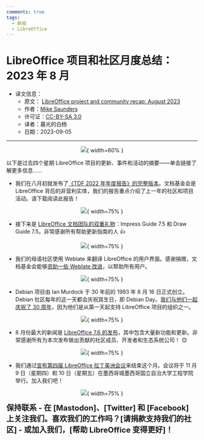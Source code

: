 ```yaml
---
comments: true
tags:
  - 新闻
  - LibreOffice
---
```


# LibreOffice 项目和社区月度总结：2023 年 8 月

- 译文信息：
    - 原文： [LibreOffice project and community recap: August 2023](https://blog.documentfoundation.org/blog/2023/09/04/libreoffice-project-and-community-recap-august-2023/)
    - 作者：[Mike Saunders](https://blog.documentfoundation.org/blog/author/mikesaunders/)
    - 许可证：[CC-BY-SA 3.0](https://creativecommons.org/licenses/by-sa/3.0/)
    - 译者：暮光的白杨
    - 日期：2023-09-05

---

<center>

![](./images/2023-08/tdf/LibreOffice_monthly_recap.png){ width=60% }

</center>

以下是过去四个星期 LibreOffice 项目的更新、事件和活动的摘要——单击链接了解更多信息……

- 我们在八月初就发布了[《TDF 2022 年年度报告》的完整版本]。文档基金会是 LibreOffice 背后的非营利实体，我们的报告重点介绍了上一年的社区和项目活动。请下载阅读此报告！

[《TDF 2022 年年度报告》的完整版本]: ./tdf-2022-annual-report.md

<center>

![](./images/2023-08/tdf/AR2022-PROOFED-page001-724x1024.png){ width=75% }

</center>

- 接下来是 [LibreOffice 文档团队的双重礼物]：Impress Guide 7.5 和 Draw Guide 7.5。非常感谢所有帮助更新指南的人 👍

[LibreOffice 文档团队的双重礼物]: ./tdf-draw-impress-guide-7.5.md

<center>

![](./images/2023-08/tdf/75-IMPRESS-AND-DRAW-GRIDE-1024x1024.png){ width=75% }

</center>

- 我们的母语社区使用 Weblate 来翻译 LibreOffice 的用户界面。感谢捐赠，文档基金会能够[资助一些 Weblate 改进]，以帮助所有用户。

[资助一些 Weblate 改进]: ./tdf-weblate.md

<center>

![](./images/2023-08/tdf/Weblate_logo2.png){ width=75% }

</center>

- Debian 项目由 Ian Murdock 于 30 年前的 1993 年 8 月 16 日正式创立。Debian 社区每年的这一天都会庆祝其生日，即 Debian Day。[我们与他们一起庆祝了 30 周年]，因为他们是从第一天起支持 LibreOffice 项目的组织之一。

[我们与他们一起庆祝了 30 周年]: https://blog.documentfoundation.org/blog/2023/08/16/debian-day/

<center>

![](./images/2023-09/tdf/logo-debian-30-years.jpg){ width=75% }

</center>

- 8 月份最大的新闻是 [LibreOffice 7.6 的发布]，其中包含大量新功能和更新。非常感谢所有为本次发布做出贡献的社区成员、开发者和生态系统公司！ 😊

[LibreOffice 7.6 的发布]: ./tdf-libreoffice-7.6.md

<center>

![](./images/2023-08/tdf/LO76_banner-1024x201.png){ width=75% }

</center>

- 我们通过[宣布第四届 LibreOffice 拉丁美洲会议]来结束这个月。会议将于 11 月 9 日（星期四）和 10 日（星期五）在墨西哥城墨西哥国立自治大学工程学院举行。加入我们吧！

[宣布第四届 LibreOffice 拉丁美洲会议]: https://blog.documentfoundation.org/blog/2023/08/30/announcing-the-fourth-edition-of-the-libreoffice-latin-america-conference/

<center>

![](./images/2023-09/tdf/cuadrado-v2-1080x1080-1.png){ width=75% }

</center>

<span style="font-weight:700;font-size:20px">
保持联系 - 在 [Mastodon]、[Twitter] 和 [Facebook] 上关注我们。喜欢我们的工作吗？[请捐款支持我们的社区] - 或加入我们，[帮助 LibreOffice 变得更好]！
</span>

[Mastodon]: https://fosstodon.org/@libreoffice
[Twitter]: https://twitter.com/libreoffice
[Facebook]: https://www.facebook.com/libreoffice.org
[请捐款支持我们的社区]: https://www.libreoffice.org/donate/
[帮助 LibreOffice 变得更好]: https://www.libreoffice.org/community/get-involved/